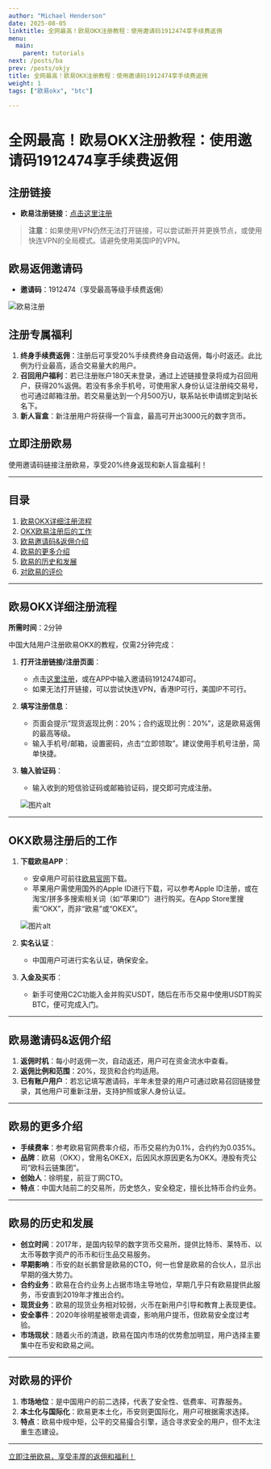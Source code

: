 ```yaml
---
author: "Michael Henderson"
date: 2025-08-05
linktitle: 全网最高！欧易OKX注册教程：使用邀请码1912474享手续费返佣 
menu:
  main:
    parent: tutorials
next: /posts/ba
prev: /posts/okjy
title: 全网最高！欧易OKX注册教程：使用邀请码1912474享手续费返佣 
weight: 1
tags: ["欧易okx", "btc"]

---
```

# 全网最高！欧易OKX注册教程：使用邀请码1912474享手续费返佣

## 注册链接
- **欧易注册链接**：[点击这里注册](https://okx.com/join/1912474)

> **注意**：如果使用VPN仍然无法打开链接，可以尝试断开并更换节点，或使用快连VPN的全局模式。请避免使用美国IP的VPN。

## 欧易返佣邀请码
- **邀请码**：1912474（享受最高等级手续费返佣）

![欧易注册](https://i.mji.rip/2025/08/05/3afbc531fc3128ab0c8ee382299a1fc8.png "欧易注册")

## 注册专属福利
1. **终身手续费返佣**：注册后可享受20%手续费终身自动返佣，每小时返还。此比例为行业最高，适合交易量大的用户。
2. **召回用户福利**：若已注册账户180天未登录，通过上述链接登录将成为召回用户，获得20%返佣。若没有多余手机号，可使用家人身份认证注册纯交易号，也可通过邮箱注册。若交易量达到一个月500万U，联系站长申请绑定到站长名下。
3. **新人盲盒**：新注册用户将获得一个盲盒，最高可开出3000元的数字货币。

## 立即注册欧易
使用邀请码链接注册欧易，享受20%终身返现和新人盲盒福利！

---

## 目录
1. [欧易OKX详细注册流程](#欧易okx详细注册流程)
2. [OKX欧易注册后的工作](#okx欧易注册后的工作)
3. [欧易邀请码&返佣介绍](#欧易邀请码返佣介绍)
4. [欧易的更多介绍](#欧易的更多介绍)
5. [欧易的历史和发展](#欧易的历史和发展)
6. [对欧易的评价](#对欧易的评价)

---

## 欧易OKX详细注册流程
**所需时间**：2分钟

中国大陆用户注册欧易OKX的教程，仅需2分钟完成：

1. **打开注册链接/注册页面**：
   - 点击[这里注册](https://okx.com/join/1912474)，或在APP中输入邀请码1912474即可。
   - 如果无法打开链接，可以尝试快连VPN，香港IP可行，美国IP不可行。

2. **填写注册信息**：
   - 页面会提示“现货返现比例：20%；合约返现比例：20%”，这是欧易返佣的最高等级。
   - 输入手机号/邮箱，设置密码，点击“立即领取”。建议使用手机号注册，简单快捷。

3. **输入验证码**：
   - 输入收到的短信验证码或邮箱验证码，提交即可完成注册。

   ![图片alt](https://i.mji.rip/2025/08/05/02cf856479e650965afda00d30ae21a9.png "图片title")

---

## OKX欧易注册后的工作
1. **下载欧易APP**：
   - 安卓用户可前往[欧易官网](https://static.vnugkh.cn/upgradeapp/okx-android.apk)下载。
   - 苹果用户需使用国外的Apple ID进行下载，可以参考Apple ID注册，或在淘宝/拼多多搜索相关词（如“苹果ID”）进行购买。在App Store里搜索“OKX”，而非“欧易”或“OKEX”。

   ![图片alt](https://i.mji.rip/2025/08/05/386dde084e94f89c82df9c576e446924.jpeg "图片title")

2. **实名认证**：
   - 中国用户可进行实名认证，确保安全。

3. **入金及买币**：
   - 新手可使用C2C功能入金并购买USDT，随后在币币交易中使用USDT购买BTC，便可完成入门。

---

## 欧易邀请码&返佣介绍
1. **返佣时机**：每小时返佣一次，自动返还，用户可在资金流水中查看。
2. **返佣比例和范围**：20%，现货和合约均适用。
3. **已有账户用户**：若忘记填写邀请码，半年未登录的用户可通过欧易召回链接登录，其他用户可重新注册，支持护照或家人身份认证。

---

## 欧易的更多介绍
- **手续费率**：参考欧易官网费率介绍，币币交易约为0.1%，合约约为0.035%。
- **品牌**：欧易（OKX），曾用名OKEX，后因风水原因更名为OKX。港股有壳公司“欧科云链集团”。
- **创始人**：徐明星，前豆丁网CTO。
- **特点**：中国大陆前二的交易所，历史悠久，安全稳定，擅长比特币合约业务。

---

## 欧易的历史和发展
- **创立时间**：2017年，是国内较早的数字货币交易所，提供比特币、莱特币、以太币等数字资产的币币和衍生品交易服务。
- **早期影响**：币安的赵长鹏曾是欧易的CTO，何一也曾是欧易的合伙人，显示出早期的强大势力。
- **合约业务**：欧易在合约业务上占据市场主导地位，早期几乎只有欧易提供此服务，币安直到2019年才推出合约。
- **现货业务**：欧易的现货业务相对较弱，火币在新用户引导和教育上表现更佳。
- **安全事件**：2020年徐明星被带走调查，影响用户提币，但欧易安全度过考验。
- **市场现状**：随着火币的清退，欧易在国内市场的优势愈加明显，用户选择主要集中在币安和欧易之间。

---

## 对欧易的评价
1. **市场地位**：是中国用户的前二选择，代表了安全性、低费率、可靠服务。
2. **本土化与国际化**：欧易更本土化，币安则更国际化，用户可根据需求选择。
3. **特点**：欧易中规中矩，公平的交易撮合引擎，适合寻求安全的用户，但不太注重生态建设。

---

[立即注册欧易，享受丰厚的返佣和福利！](https://okx.com/join/1912474)